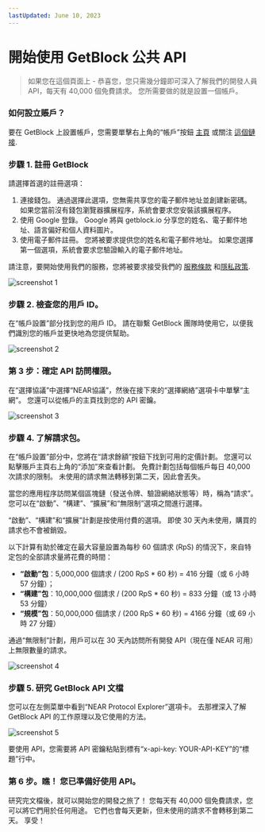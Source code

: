 ```yaml
---
lastUpdated: June 10, 2023
---
```


# 開始使用 GetBlock 公共 API

>如果您在這個頁面上 - 恭喜您，您只需幾分鐘即可深入了解我們的開發人員 API，每天有 40,000 個免費請求。 您所需要做的就是設置一個帳戶。

### 如何設立賬戶？

要在 GetBlock 上設置帳戶，您需要單擊右上角的“帳戶”按鈕 [主頁](https://getblock.io/) 或關注 [這個鏈接](https://account.getblock.io/sign-in).

### 步驟 1. 註冊 GetBlock

請選擇首選的註冊選項：

1. 連接錢包。 通過選擇此選項，您無需共享您的電子郵件地址並創建新密碼。 如果您當前沒有錢包瀏覽器擴展程序，系統會要求您安裝該擴展程序。
2. 使用 Google 登錄。 Google 將與 getblock.io 分享您的姓名、電子郵件地址、語言偏好和個人資料圖片。
3. 使用電子郵件註冊。 您將被要求提供您的姓名和電子郵件地址。 如果您選擇第一個選項，系統會要求您驗證輸入的電子郵件地址。

請注意，要開始使用我們的服務，您將被要求接受我們的 [服務條款](https://getblock.io/terms-of-service/) 和[隱私政策](https://getblock.io/privacy-policy/).

![screenshot 1](https://storage.getblock.io/web/docs/explorer-api/get-started/screenshot_1.webp)

### 步驟 2. 檢查您的用戶 ID。

在“帳戶設置”部分找到您的用戶 ID。 請在聯繫 GetBlock 團隊時使用它，以便我們識別您的帳戶並更快地為您提供幫助。

![screenshot 2](https://storage.getblock.io/web/docs/explorer-api/get-started/screenshot_2.webp)

### 第 3 步：確定 API 訪問權限。

在“選擇協議”中選擇“NEAR協議”，然後在接下來的“選擇網絡”選項卡中單擊“主網”。 您還可以從帳戶的主頁找到您的 API 密鑰。

![screenshot 3](https://storage.getblock.io/web/docs/explorer-api/get-started/screenshot_3.webp)

### 步驟 4. 了解請求包。

在“帳戶設置”部分中，您將在“請求餘額”按鈕下找到可用的定價計劃。 您還可以點擊賬戶主頁右上角的“添加”來查看計劃。 免費計劃包括每個帳戶每日 40,000 次請求的限制。 未使用的請求無法轉移到第二天，因此會丟失。

當您的應用程序訪問某個區塊鏈（發送令牌、驗證網絡狀態等）時，稱為“請求”。 您可以在“啟動”、“構建”、“擴展”和“無限制”選項之間進行選擇。

“啟動”、“構建”和“擴展”計劃是按使用付費的選項。 即使 30 天內未使用，購買的請求也不會被銷毀。

以下計算有助於確定在最大容量設置為每秒 60 個請求 (RpS) 的情況下，來自特定包的全部請求量將花費的時間：

- **“啟動”包**：5,000,000 個請求 / (200 RpS * 60 秒) = 416 分鐘（或 6 小時 57 分鐘）；
- **“構建”包**：10,000,000 個請求 / (200 RpS * 60 秒) = 833 分鐘（或 13 小時 53 分鐘）
- **“規模”包**：50,000,000 個請求 / (200 RpS * 60 秒) = 4166 分鐘（或 69 小時 27 分鐘）

通過“無限制”計劃，用戶可以在 30 天內訪問所有開發 API（現在僅 NEAR 可用）上無限數量的請求。

![screenshot 4](https://storage.getblock.io/web/docs/explorer-api/get-started/screenshot_4.webp)

### 步驟 5. 研究 GetBlock API 文檔

您可以在左側菜單中看到“NEAR Protocol Explorer”選項卡。 去那裡深入了解 GetBlock API 的工作原理以及它使用的方法。

![screenshot 5](https://storage.getblock.io/web/docs/explorer-api/get-started/screenshot_5.webp)

要使用 API，您需要將 API 密鑰粘貼到標有“x-api-key: YOUR-API-KEY”的“標題”行中。

### 第 6 步。瞧！ 您已準備好使用 API。

研究完文檔後，就可以開始您的開發之旅了！ 您每天有 40,000 個免費請求，您可以將它們用於任何用途。 它們也會每天更新，但未使用的請求不會轉移到第二天。 享受！
